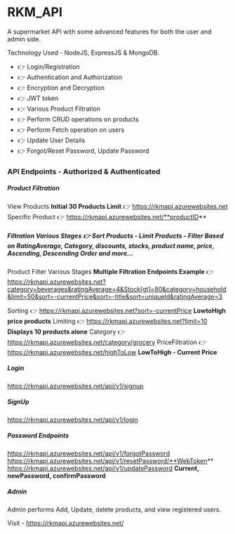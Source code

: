 # RKM_API
A supermarket API with some advanced features for both the user and admin side.

Technology Used - NodeJS, ExpressJS & MongoDB.
<ul>
  <li>👉 Login/Registration </li>
  <li>👉 Authentication and Authorization </li>
  <li>👉 Encryption and Decryption</li>
  <li>👉 JWT token</li>
  <li>👉 Various Product Filtration</li>
  <li>👉 Perform CRUD operations on products</li>
  <li>👉 Perform Fetch operation on users</li>
  <li>👉 Update User Details</li>
  <li>👉 Forgot/Reset Password, Update Password</li>
</ul>

### API Endpoints - Authorized & Authenticated

##### Product Filtration
View Products **Initial 30 Products Limit** 👉  https://rkmapi.azurewebsites.net
Specific Product 👉 https://rkmapi.azurewebsites.net/**productID**

##### Filtration Various Stages 👉 Sort Products - Limit Products - Filter Based on RatingAverage, Category, discounts, stocks, product name, price, Ascending, Descending Order and more...
Product Filter Various Stages **Multiple Filtration Endpoints Example** 👉 https://rkmapi.azurewebsites.net?category=beverages&ratingAverage=4&Stock[gt]=80&category=household&limit=50&sort=-currentPrice&sort=-title&sort=uniqueId&ratingAverage=3

Sorting 👉 https://rkmapi.azurewebsites.net?sort=-currentPrice  **LowtoHigh price products**
Limiting 👉 https://rkmapi.azurewebsites.net?limit=10  **Displays 10 products alone**
Category 👉 https://rkmapi.azurewebsites.net/category/grocery 
PriceFiltration 👉 https://rkmapi.azurewebsites.net/highToLow **LowToHigh - Current Price**

##### Login
https://rkmapi.azurewebsites.net/api/v1/signup

##### SignUp
https://rkmapi.azurewebsites.net/api/v1/login

##### Password Endpoints
https://rkmapi.azurewebsites.net/api/v1/forgotPassword
https://rkmapi.azurewebsites.net/api/v1/resetPassword/**WebToken**
https://rkmapi.azurewebsites.net/api/v1/updatePassword **Current, newPassword, confirmPassword**

##### Admin
Admin performs Add, Update, delete products, and view registered users.

Visit - https://rkmapi.azurewebsites.net/
